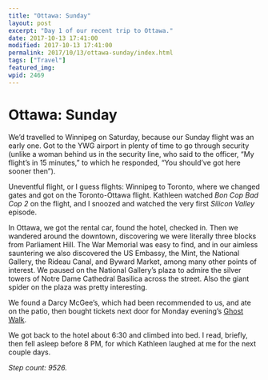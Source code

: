 ```yaml
---
title: "Ottawa: Sunday"
layout: post
excerpt: "Day 1 of our recent trip to Ottawa."
date: 2017-10-13 17:41:00
modified: 2017-10-13 17:41:00
permalink: 2017/10/13/ottawa-sunday/index.html
tags: ["Travel"]
featured_img: 
wpid: 2469
---
```


# Ottawa: Sunday

We’d travelled to Winnipeg on Saturday, because our Sunday flight was an early one. Got to the YWG airport in plenty of time to go through security (unlike a woman behind us in the security line, who said to the officer, “My flight’s in 15 minutes,” to which he responded, “You should’ve got here sooner then”).

Uneventful flight, or I guess flights: Winnipeg to Toronto, where we changed gates and got on the Toronto-Ottawa flight. Kathleen watched *Bon Cop Bad Cop* *2* on the flight, and I snoozed and watched the very first *Silicon Valley* episode.

In Ottawa, we got the rental car, found the hotel, checked in. Then we wandered around the downtown, discovering we were literally three blocks from Parliament Hill. The War Memorial was easy to find, and in our aimless sauntering we also discovered the US Embassy, the Mint, the National Gallery, the Rideau Canal, and Byward Market, among many other points of interest. We paused on the National Gallery’s plaza to admire the silver towers of Notre Dame Cathedral Basilica across the street. Also the giant spider on the plaza was pretty interesting.

We found a Darcy McGee’s, which had been recommended to us, and ate on the patio, then bought tickets next door for Monday evening’s [Ghost Walk](https://hauntedwalk.com/ottawa-tours/).

We got back to the hotel about 6:30 and climbed into bed. I read, briefly, then fell asleep before 8 PM, for which Kathleen laughed at me for the next couple days.

*Step count: 9526.*